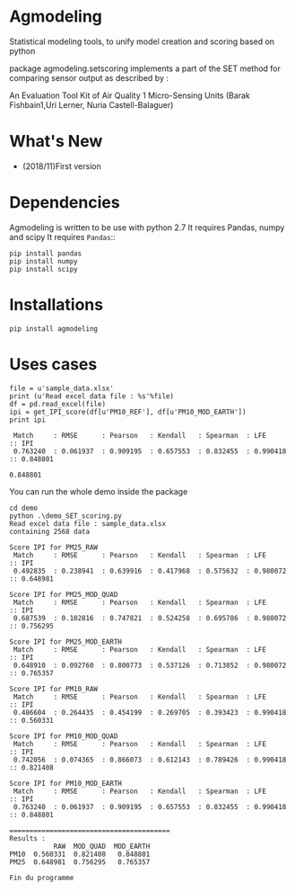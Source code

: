 
Agmodeling
===========
Statistical modeling tools, to unify model creation and scoring based on python

package agmodeling.setscoring implements a part of the SET method for comparing
sensor output as described by :

An Evaluation Tool Kit of Air Quality 1 Micro-Sensing Units 
(Barak Fishbain1,Uri Lerner, Nuria Castell-Balaguer)



What's New
===========
- (2018/11)First version 



Dependencies
=============

Agmodeling is written to be use with python 2.7
It requires Pandas, numpy and  scipy
It requires `Pandas`::

    pip install pandas
    pip install numpy
    pip install scipy
    
    
Installations
=============

    pip install agmodeling
    

Uses cases
========== 


	file = u'sample_data.xlsx'
	print (u'Read excel data file : %s'%file)
	df = pd.read_excel(file)
    ipi = get_IPI_score(df[u'PM10_REF'], df[u'PM10_MOD_EARTH'])
    print ipi
    
     Match     : RMSE      : Pearson   : Kendall   : Spearman  : LFE        :: IPI
	 0.763240  : 0.061937  : 0.909195  : 0.657553  : 0.832455  : 0.990418   :: 0.848801
	
	0.848801
	
	
You can run the whole demo inside the package   

	cd demo
	python .\demo_SET_scoring.py
	Read excel data file : sample_data.xlsx
	containing 2568 data
	
	Score IPI for PM25_RAW
	 Match     : RMSE      : Pearson   : Kendall   : Spearman  : LFE        :: IPI
	 0.492835  : 0.238941  : 0.639916  : 0.417968  : 0.575632  : 0.980072   :: 0.648981
	
	Score IPI for PM25_MOD_QUAD
	 Match     : RMSE      : Pearson   : Kendall   : Spearman  : LFE        :: IPI
	 0.687539  : 0.102816  : 0.747821  : 0.524258  : 0.695786  : 0.980072   :: 0.756295
	
	Score IPI for PM25_MOD_EARTH
	 Match     : RMSE      : Pearson   : Kendall   : Spearman  : LFE        :: IPI
	 0.648910  : 0.092760  : 0.800773  : 0.537126  : 0.713852  : 0.980072   :: 0.765357
	
	Score IPI for PM10_RAW
	 Match     : RMSE      : Pearson   : Kendall   : Spearman  : LFE        :: IPI
	 0.486604  : 0.264435  : 0.454199  : 0.269705  : 0.393423  : 0.990418   :: 0.560331
	
	Score IPI for PM10_MOD_QUAD
	 Match     : RMSE      : Pearson   : Kendall   : Spearman  : LFE        :: IPI
	 0.742056  : 0.074365  : 0.866073  : 0.612143  : 0.789426  : 0.990418   :: 0.821408
	
	Score IPI for PM10_MOD_EARTH
	 Match     : RMSE      : Pearson   : Kendall   : Spearman  : LFE        :: IPI
	 0.763240  : 0.061937  : 0.909195  : 0.657553  : 0.832455  : 0.990418   :: 0.848801
	
	========================================
	Results :
	           RAW  MOD_QUAD  MOD_EARTH
	PM10  0.560331  0.821408   0.848801
	PM25  0.648981  0.756295   0.765357
	
	Fin du programme


